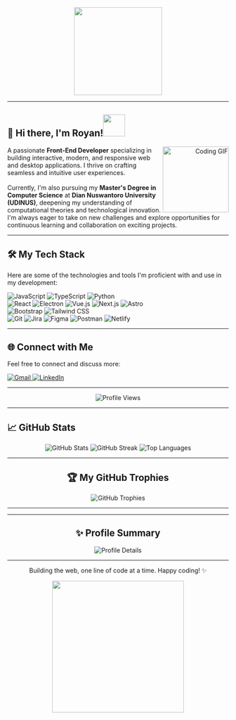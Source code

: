 <div id="header" align="center">
<!--   <img src="https://media.giphy.com/media/M9gbBd9np7GxKt8p22/giphy.gif" width="100"/> -->
<!--   <img src="https://media1.giphy.com/media/v1.Y2lkPTc5MGI3NjExa2txdmFpYnRydTZqbnpuanZ4bnExNmRocDF5MnBqMzI1Mjh2NWNvYiZlcD12MV9pbnRlcm5hbF9naWZfYnlfaWQmY3Q9Zw/25Itcrcuwkyq3ohubJ/giphy.gif" width="200"/> -->
  <img src="https://media3.giphy.com/media/v1.Y2lkPTc5MGI3NjExandoMjIwYnNhOTNudG5yMXZ1ZGNxaWo0Yjd1Zjg4bGx5eWF3OHdmbyZlcD12MV9pbnRlcm5hbF9naWZfYnlfaWQmY3Q9Zw/JqmupuTVZYaQX5s094/giphy.gif" width="200"/>
</div>

---

<div id="about-me">
  <h2>👋 Hi there, I'm Royan!<img src="https://media.giphy.com/media/mGcNjsfWAjY5AEZNw6/giphy.gif" width="50"></h2>
  <p align="right">
    <img src="https://media1.giphy.com/media/v1.Y2lkPTc5MGI3NjExa2txdmFpYnRydTZqbnpuanZ4bnExNmRocDF5MnBqMzI1Mjh2NWNvYiZlcD12MV9pbnRlcm5hbF9naWZfYnlfaWQmY3Q9Zw/25Itcrcuwkyq3ohubJ/giphy.gif" width="150" align="right" alt="Coding GIF"/>
  </p>
  <p>
    A passionate <b>Front-End Developer</b> specializing in building interactive, modern, and responsive web 
    and desktop applications. I thrive on crafting seamless and intuitive user experiences.
    <br><br>
    Currently, I'm also pursuing my <b>Master's Degree in Computer Science</b> at <b>Dian Nuswantoro University (UDINUS)</b>, deepening my understanding of computational theories 
    and technological innovation. I'm always eager to take on new challenges and explore opportunities for continuous learning and collaboration 
    on exciting projects.
  </p>
</div>

---

<div id="tech-stack">
  <h2>🛠️ My Tech Stack</h2>
  <p>Here are some of the technologies and tools I'm proficient with and use in my development:</p>
  <p align="left">
    <img src="https://img.shields.io/badge/JavaScript-F7DF1E?style=for-the-badge&logo=javascript&logoColor=black" alt="JavaScript" />
    <img src="https://img.shields.io/badge/TypeScript-3178C6?style=for-the-badge&logo=typescript&logoColor=white" alt="TypeScript" />
    <img src="https://img.shields.io/badge/Python-3776AB?style=for-the-badge&logo=python&logoColor=white" alt="Python" />
    <br>
    <img src="https://img.shields.io/badge/React-61DAFB?style=for-the-badge&logo=react&logoColor=black" alt="React" />
    <img src="https://img.shields.io/badge/Electron-2B2E3A?style=for-the-badge&logo=electron&logoColor=white" alt="Electron" />
    <img src="https://img.shields.io/badge/Vue.js-4FC08D?style=for-the-badge&logo=vue.js&logoColor=white" alt="Vue.js" />
    <img src="https://img.shields.io/badge/Next.js-000000?style=for-the-badge&logo=next.js&logoColor=white" alt="Next.js" />
    <img src="https://img.shields.io/badge/Astro-FF5D01?style=for-the-badge&logo=astro&logoColor=white" alt="Astro" />
    <br>
    <img src="https://img.shields.io/badge/Bootstrap-7952B3?style=for-the-badge&logo=bootstrap&logoColor=white" alt="Bootstrap" />
    <img src="https://img.shields.io/badge/Tailwind_CSS-38B2AC?style=for-the-badge&logo=tailwind-css&logoColor=white" alt="Tailwind CSS" />
    <br>
    <img src="https://img.shields.io/badge/Git-F05032?style=for-the-badge&logo=git&logoColor=white" alt="Git" />
    <img src="https://img.shields.io/badge/Jira-0052CC?style=for-the-badge&logo=jira&logoColor=white" alt="Jira" />
    <img src="https://img.shields.io/badge/Figma-F24E1E?style=for-the-badge&logo=figma&logoColor=white" alt="Figma" />
    <img src="https://img.shields.io/badge/Postman-FF6C37?style=for-the-badge&logo=postman&logoColor=white" alt="Postman" />
    <img src="https://img.shields.io/badge/Netlify-00C7B7?style=for-the-badge&logo=netlify&logoColor=white" alt="Netlify" />
  </p>
</div>

---

<div id="connect-with-me">
  <h2>🌐 Connect with Me</h2>
  <p>Feel free to connect and discuss more:</p>
  <p align="left">
    <a href="mailto:your_email@example.com">
      <img src="https://img.shields.io/badge/Gmail-D14836?style=for-the-badge&logo=gmail&logoColor=white" alt="Gmail" />
    </a>
    <a href="https://linkedin.com/in/your_linkedin_username" target="_blank">
      <img src="https://img.shields.io/badge/LinkedIn-0A66C2?style=for-the-badge&logo=linkedin&logoColor=white" alt="LinkedIn" />
    </a>
  </p>
</div>

---

<div id="visitor-badge" align="center">
  <img src="https://komarev.com/ghpvc/?username=royanlord&label=PROFILE+VIEWS&color=0e75b6&style=flat" alt="Profile Views" />
</div>

---

<div id="github-stats">
  <h2>📈 GitHub Stats</h2>
  <p align="center">
    <img src="https://github-readme-stats.vercel.app/api?username=royanlord&show_icons=true&theme=radical&hide_border=false&count_private=true" alt="GitHub Stats" />
    <img src="https://github-readme-streak-stats.herokuapp.com/?user=royanlord&theme=radical&hide_border=false" alt="GitHub Streak" />
    <img src="https://github-readme-stats.vercel.app/api/top-langs/?username=royanlord&layout=compact&theme=radical&hide_border=false&langs_count=10" alt="Top Languages" />
  </p>
</div>

---

<div id="github-trophies" align="center">
  <h2>🏆 My GitHub Trophies</h2>
  <p align="center">
    <img src="https://github-profile-trophy.vercel.app/?username=royanlord&theme=radical&no-frame=false&no-background=false" alt="GitHub Trophies" />
  </p>
</div>

---

<!-- <div id="wakatime-stats" align="center">
  <h2>📊 My WakaTime Stats</h2>
  <p align="center">
    <img src="https://github-readme-stats.vercel.app/api/wakatime?username=royanlord&layout=compact&theme=radical&hide_border=false" alt="WakaTime Stats" />
  </p>
</div> -->

---

<div id="profile-summary-cards" align="center">
  <h2>✨ Profile Summary</h2>
  <p align="center">
    <img src="https://github-profile-summary-cards.vercel.app/api/cards/profile-details?username=royanlord&theme=radical" alt="Profile Details" />
  </p>
</div>

---

<div id="footer" align="center">
  <p>Building the web, one line of code at a time. Happy coding! ✨</p>
  <img   src="https://media4.giphy.com/media/v1.Y2lkPTc5MGI3NjExaGlqd20ydHliZmpycjhybDZjdng2MDEwZjR6cW9nNmJkNncybWtqYSZlcD12MV9pbnRlcm5hbF9naWZfYnlfaWQmY3Q9Zw/NDFEIflr3aNtUXP8Od/giphy.gif" width="300"/>
</div>
